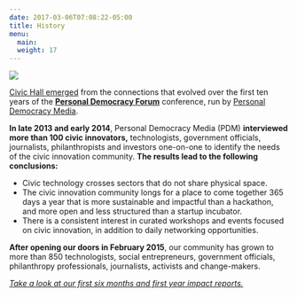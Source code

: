 ```yaml
---
date: 2017-03-06T07:08:22-05:00
title: History
menu:
  main:
  weight: 17
---
```

[![](https://sites.google.com/a/civichall.org/membership-guide/_/rsrc/1480347989635/home/history/PDM.png?height=246&width=320)](https://sites.google.com/a/civichall.org/membership-guide/home/history/PDM.png?attredirects=0)

[Civic Hall emerged](http://www.gothamgazette.com/index.php/government/5519-in-new-civic-tech-hub-a-family-legacy-of-community-building-continues) from the connections that evolved over the first ten years of the [**Personal Democracy Forum**](http://go.personaldemocracy.com/) conference,
run by [Personal Democracy Media](https://personaldemocracy.com/about-us).

**In late 2013 and early 2014**, Personal Democracy Media (PDM) **interviewed more than 100 civic innovators,** technologists, government officials, journalists, philanthropists and investors one-on-one to identify the needs of the civic innovation community. **The results lead to the following conclusions:**

*   Civic technology crosses sectors that do not share physical space.
*   The civic innovation community longs for a place to come together 365 days a year that is more sustainable and impactful than a hackathon, and more open and less structured than a startup incubator.
*   There is a consistent interest in curated workshops and events focused on civic innovation, in addition to daily networking opportunities.

**After opening our doors in February 2015**, our community has grown to more than 850 technologists, social entrepreneurs, government officials, philanthropy professionals, journalists, activists and change-makers. 

_[Take a look at our first six months and first year impact reports.](http://civichall.org/about-civic-hall/impact-reports/)_
